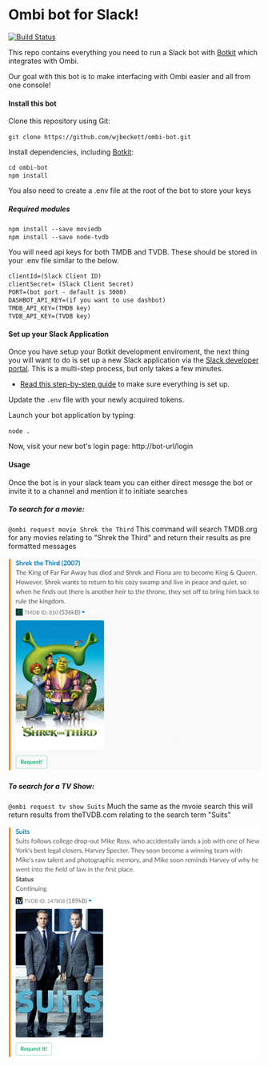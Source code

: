 # Ombi bot for Slack!

[![Build Status](https://travis-ci.org/wjbeckett/Ombi-bot.svg?branch=master)](https://travis-ci.org/wjbeckett/Ombi-bot)


This repo contains everything you need to run a Slack bot with [Botkit](https://botkit.ai) which integrates with Ombi.

Our goal with this bot is to make interfacing with Ombi easier and all from one console!

#### Install this bot

Clone this repository using Git:

`git clone https://github.com/wjbeckett/ombi-bot.git`

Install dependencies, including [Botkit](https://github.com/howdyai/botkit):

```
cd ombi-bot
npm install
```
You also need to create a .env file at the root of the bot to store your keys

##### Required modules
```
npm install --save moviedb
npm install --save node-tvdb
```
You will need api keys for both TMDB and TVDB. These should be stored in your .env file similar to the below.

```
clientId=(Slack Client ID)
clientSecret= (Slack Client Secret)
PORT=(bot port - default is 3000)
DASHBOT_API_KEY=(if you want to use dashbot)
TMDB_API_KEY=(TMDB key)
TVDB_API_KEY=(TVDB key)
```

#### Set up your Slack Application
Once you have setup your Botkit development enviroment, the next thing you will want to do is set up a new Slack application via the [Slack developer portal](https://api.slack.com/). This is a multi-step process, but only takes a few minutes.

* [Read this step-by-step guide](https://github.com/howdyai/botkit/blob/master/docs/slack-events-api.md) to make sure everything is set up.

Update the `.env` file with your newly acquired tokens.

Launch your bot application by typing:

`node .`

Now, visit your new bot's login page: http://bot-url/login

#### Usage
Once the bot is in your slack team you can either direct messge the bot or invite it to a channel and mention it to initiate searches

##### To search for a movie:
`@ombi request movie Shrek the Third`
This command will search TMDB.org for any movies relating to "Shrek the Third" and return their results as pre formatted messages
<br />
<br />
![Movie Search](https://raw.githubusercontent.com/wjbeckett/Ombi-bot/master/github_img/movie_search.png)

##### To search for a TV Show:
`@ombi request tv show Suits`
Much the same as the mvoie search this will return results from theTVDB.com relating to the search term "Suits"
<br />
<br />
![TV Search](https://raw.githubusercontent.com/wjbeckett/Ombi-bot/master/github_img/tv_search.png)
